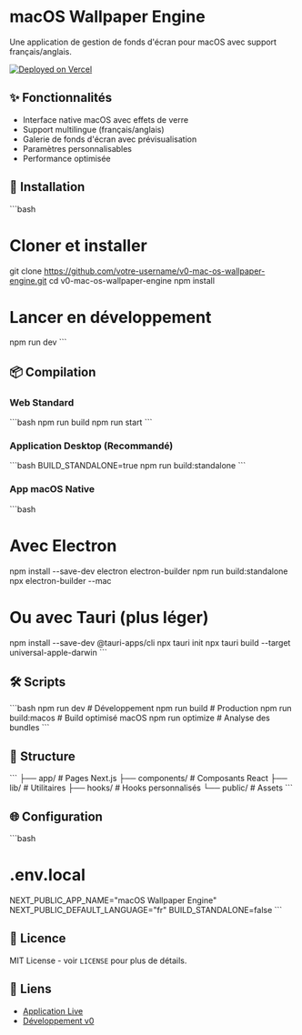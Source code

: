 # macOS Wallpaper Engine

Une application de gestion de fonds d'écran pour macOS avec support français/anglais.

[![Deployed on Vercel](https://img.shields.io/badge/Deployed%20on-Vercel-black?style=for-the-badge&logo=vercel)](https://vercel.com/jayijato-8486s-projects/v0-mac-os-wallpaper-engine)

## ✨ Fonctionnalités

- Interface native macOS avec effets de verre
- Support multilingue (français/anglais)
- Galerie de fonds d'écran avec prévisualisation
- Paramètres personnalisables
- Performance optimisée

## 🚀 Installation

\`\`\`bash
# Cloner et installer
git clone https://github.com/votre-username/v0-mac-os-wallpaper-engine.git
cd v0-mac-os-wallpaper-engine
npm install

# Lancer en développement
npm run dev
\`\`\`

## 📦 Compilation

### Web Standard
\`\`\`bash
npm run build
npm run start
\`\`\`

### Application Desktop (Recommandé)
\`\`\`bash
BUILD_STANDALONE=true npm run build:standalone
\`\`\`

### App macOS Native
\`\`\`bash
# Avec Electron
npm install --save-dev electron electron-builder
npm run build:standalone
npx electron-builder --mac

# Ou avec Tauri (plus léger)
npm install --save-dev @tauri-apps/cli
npx tauri init
npx tauri build --target universal-apple-darwin
\`\`\`

## 🛠️ Scripts

\`\`\`bash
npm run dev          # Développement
npm run build        # Production
npm run build:macos  # Build optimisé macOS
npm run optimize     # Analyse des bundles
\`\`\`

## 📁 Structure

\`\`\`
├── app/             # Pages Next.js
├── components/      # Composants React
├── lib/            # Utilitaires
├── hooks/          # Hooks personnalisés
└── public/         # Assets
\`\`\`

## 🌐 Configuration

\`\`\`bash
# .env.local
NEXT_PUBLIC_APP_NAME="macOS Wallpaper Engine"
NEXT_PUBLIC_DEFAULT_LANGUAGE="fr"
BUILD_STANDALONE=false
\`\`\`

## 📄 Licence

MIT License - voir `LICENSE` pour plus de détails.

## 🔗 Liens

- [Application Live](https://vercel.com/jayijato-8486s-projects/v0-mac-os-wallpaper-engine)
- [Développement v0](https://v0.app/chat/projects/SAtKUgTkVAR)
